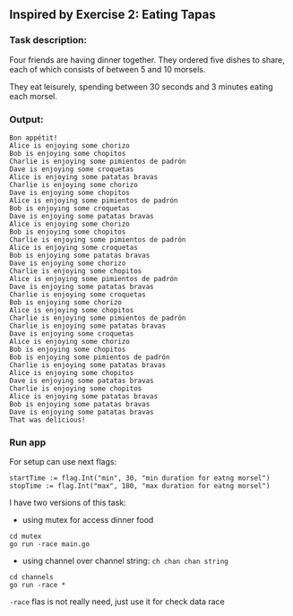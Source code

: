 ##  Inspired by Exercise 2: Eating Tapas

### Task description:

Four friends are having dinner together. They ordered five dishes to share, each of which consists of between 5 and 10 morsels.

They eat leisurely, spending between 30 seconds and 3 minutes eating each morsel.

### Output:

```
Bon appétit!
Alice is enjoying some chorizo
Bob is enjoying some chopitos
Charlie is enjoying some pimientos de padrón
Dave is enjoying some croquetas
Alice is enjoying some patatas bravas
Charlie is enjoying some chorizo
Dave is enjoying some chopitos
Alice is enjoying some pimientos de padrón
Bob is enjoying some croquetas
Dave is enjoying some patatas bravas
Alice is enjoying some chorizo
Bob is enjoying some chopitos
Charlie is enjoying some pimientos de padrón
Alice is enjoying some croquetas
Bob is enjoying some patatas bravas
Dave is enjoying some chorizo
Charlie is enjoying some chopitos
Alice is enjoying some pimientos de padrón
Dave is enjoying some patatas bravas
Charlie is enjoying some croquetas
Bob is enjoying some chorizo
Alice is enjoying some chopitos
Charlie is enjoying some pimientos de padrón
Charlie is enjoying some patatas bravas
Dave is enjoying some croquetas
Alice is enjoying some chorizo
Bob is enjoying some chopitos
Bob is enjoying some pimientos de padrón
Charlie is enjoying some patatas bravas
Alice is enjoying some chopitos
Dave is enjoying some patatas bravas
Charlie is enjoying some chopitos
Alice is enjoying some patatas bravas
Bob is enjoying some patatas bravas
Dave is enjoying some patatas bravas
That was delicious!
```
### Run app

For setup can use next flags:

```
startTime := flag.Int("min", 30, "min duration for eatng morsel")
stopTime := flag.Int("max", 180, "max duration for eatng morsel")
```

I have two versions of this task:

* using mutex for access dinner food
```
cd mutex
go run -race main.go

```

* using channel over channel string: `ch chan chan string` 

```
cd channels
go run -race *

```

`-race` flas is not really need, just use it for check data race
